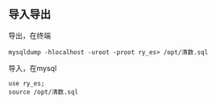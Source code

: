 

## 导入导出

导出，在终端

```
mysqldump -hlocalhost -uroot -proot ry_es> /opt/清数.sql
```

导入，在mysql

```
use ry_es;
source /opt/清数.sql
```

